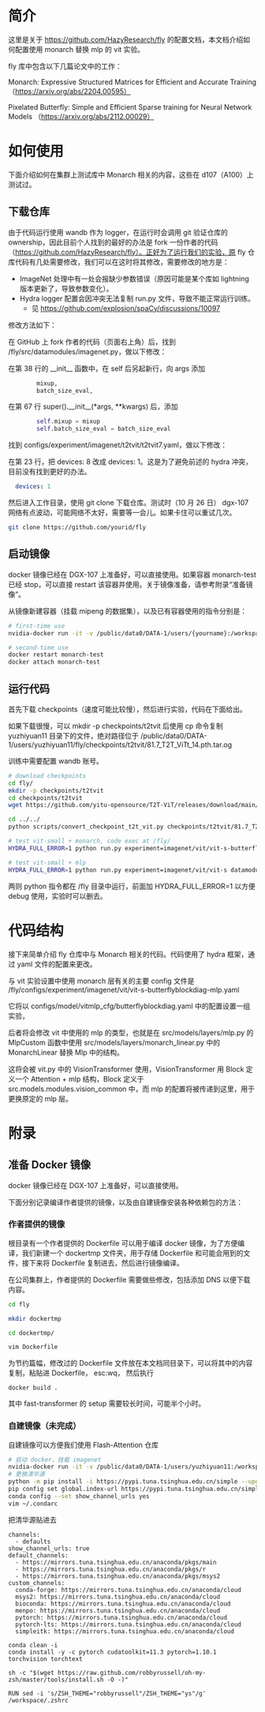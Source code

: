 # 简介

这里是关于 https://github.com/HazyResearch/fly 的配置文档，本文档介绍如何配置使用 monarch 替换 mlp 的 vit 实验。

fly 库中包含以下几篇论文中的工作：

Monarch: Expressive Structured Matrices for Efficient and Accurate Training （https://arxiv.org/abs/2204.00595）

Pixelated Butterfly: Simple and Efficient Sparse training for Neural Network Models （https://arxiv.org/abs/2112.00029）

# 如何使用

下面介绍如何在集群上测试库中 Monarch 相关的内容，这些在 d107（A100）上测试过。

## 下载仓库

由于代码运行使用 wandb 作为 logger，在运行时会调用 git 验证仓库的 ownership，因此目前个人找到的最好的办法是 fork 一份作者的代码（https://github.com/HazyResearch/fly）。正好为了运行我们的实验，原 fly 仓库代码有几处需要修改，我们可以在这时将其修改，需要修改的地方是：

- ImageNet 处理中有一处会报缺少参数错误（原因可能是某个库如 lightning 版本更新了，导致参数变化）。
- Hydra logger 配置会因冲突无法复制 run.py 文件，导致不能正常运行训练。
    - 见 https://github.com/explosion/spaCy/discussions/10097

修改方法如下：

在 GitHub 上 fork 作者的代码（页面右上角）后，找到 /fly/src/datamodules/imagenet.py，做以下修改：

在第 38 行的 \_\_init\_\_ 函数中，在 self 后另起新行，向 args 添加 

```python
        mixup,
        batch_size_eval,
```

在第 67 行 super().\_\_init\_\_(*args, **kwargs) 后，添加

```python
        self.mixup = mixup
        self.batch_size_eval = batch_size_eval
```

找到 configs/experiment/imagenet/t2tvit/t2tvit7.yaml，做以下修改：

在第 23 行，把 devices: 8 改成 devices: 1。这是为了避免前述的 hydra 冲突，目前没有找到更好的办法。

```yaml
  devices: 1
```

然后进入工作目录，使用 git clone 下载仓库。测试时（10 月 26 日） dgx-107 网络有点波动，可能网络不太好，需要等一会儿。如果卡住可以重试几次。

```bash
git clone https://github.com/yourid/fly
```

## 启动镜像

docker 镜像已经在 DGX-107 上准备好，可以直接使用。如果容器 monarch-test 已经 stop，可以直接 restart 该容器并使用。关于镜像准备，请参考附录“准备镜像”。

从镜像新建容器（挂载 mipeng 的数据集），以及已有容器使用的指令分别是：

```bash
# first-time use
nvidia-docker run -it -v /public/data0/DATA-1/users/{yourname}:/workspace -v /public/data0/DATA-1/users/mipeng7/datasets/imagenet2012:/workspace/imagenet --name monarch-test --network=host --dns 114.114.114.114 --dns 8.8.8.8  nvcr.io/nvidia/pytorch:22.06-py3-fly /bin/bash

# second-time use
docker restart monarch-test
docker attach monarch-test
```

## 运行代码

首先下载 checkpoints（速度可能比较慢），然后进行实验，代码在下面给出。

如果下载很慢，可以 mkdir -p checkpoints/t2tvit 后使用 cp 命令复制 yuzhiyuan11 目录下的文件，绝对路径位于 /public/data0/DATA-1/users/yuzhiyuan11/fly/checkpoints/t2tvit/81.7_T2T_ViTt_14.pth.tar.og

训练中需要配置 wandb 账号。

```bash
# download checkpoints
cd fly/
mkdir -p checkpoints/t2tvit
cd checkpoints/t2tvit
wget https://github.com/yitu-opensource/T2T-ViT/releases/download/main/81.7_T2T_ViTt_14.pth.tar

cd ../../
python scripts/convert_checkpoint_t2t_vit.py checkpoints/t2tvit/81.7_T2T_ViTt_14.pth.tar

# test vit-small + monarch, code exec at /fly/ 
HYDRA_FULL_ERROR=1 python run.py experiment=imagenet/vit/vit-s-butterflyblockdiag-mlp datamodule.data_dir=/workspace/imagenet

# test vit-small + mlp
HYDRA_FULL_ERROR=1 python run.py experiment=imagenet/vit/vit-s datamodule.data_dir=/workspace/imagenet
```

两则 python 指令都在 /fly 目录中运行，前面加 HYDRA_FULL_ERROR=1 以方便 debug 使用，实验时可以删去。


# 代码结构

接下来简单介绍 fly 仓库中与 Monarch 相关的代码。代码使用了 hydra 框架，通过 yaml 文件的配置来更改。

与 vit 实验设置中使用 monarch 层有关的主要 config 文件是 /fly/configs/experiment/imagenet/vit/vit-s-butterflyblockdiag-mlp.yaml

它将以 configs/model/vitmlp_cfg/butterflyblockdiag.yaml 中的配置设置一组实验，

后者将会修改 vit 中使用的 mlp 的类型，也就是在 src/models/layers/mlp.py 的 MlpCustom 函数中使用 src/models/layers/monarch_linear.py 中的 MonarchLinear 替换 Mlp 中的结构。

这将会被 vit.py 中的 VisionTransformer 使用，VisionTransformer 用 Block 定义一个 Attention + mlp 结构，Block 定义于 src.models.modules.vision_common 中，而 mlp 的配置将被传递到这里，用于更换原定的 mlp 层。 


# 附录

## 准备 Docker 镜像

docker 镜像已经在 DGX-107 上准备好，可以直接使用。

下面分别记录编译作者提供的镜像，以及由自建镜像安装各种依赖包的方法：

### 作者提供的镜像

根目录有一个作者提供的 Dockerfile 可以用于编译 docker 镜像，为了方便编译，我们新建一个 dockertmp 文件夹，用于存储 Dockerfile 和可能会用到的文件，接下来将 Dockerfile 复制进去，然后进行镜像编译。

在公司集群上，作者提供的 Dockerfile 需要做些修改，包括添加 DNS 以便下载内容。

```bash
cd fly

mkdir dockertmp

cd dockertmp/

vim Dockerfile
```

为节约篇幅，修改过的 Dockerfile 文件放在本文档同目录下，可以将其中的内容复制，粘贴进 Dockerfile， esc:wq， 然后执行

```
docker build .
```

其中 fast-transformer 的 setup 需要较长时间，可能半个小时。


### 自建镜像（未完成）

自建镜像可以方便我们使用 Flash-Attention 仓库

```bash
# 启动 docker，挂载 imagenet
nvidia-docker run -it -v /public/data0/DATA-1/users/yuzhiyuan11:/workspace -v /public/data0/DATA-1/users/mipeng7/datasets/imagenet2012:/workspace/imagenet --name yuzhiyuan11-monarch --network=host hpcaitech/cuda-conda:11.3 /bin/bash
# 更换清华源
python -m pip install -i https://pypi.tuna.tsinghua.edu.cn/simple --upgrade pip
pip config set global.index-url https://pypi.tuna.tsinghua.edu.cn/simple
conda config --set show_channel_urls yes
vim ~/.condarc
```

把清华源贴进去

```.condarc
channels:
  - defaults
show_channel_urls: true
default_channels:
  - https://mirrors.tuna.tsinghua.edu.cn/anaconda/pkgs/main
  - https://mirrors.tuna.tsinghua.edu.cn/anaconda/pkgs/r
  - https://mirrors.tuna.tsinghua.edu.cn/anaconda/pkgs/msys2
custom_channels:
  conda-forge: https://mirrors.tuna.tsinghua.edu.cn/anaconda/cloud
  msys2: https://mirrors.tuna.tsinghua.edu.cn/anaconda/cloud
  bioconda: https://mirrors.tuna.tsinghua.edu.cn/anaconda/cloud
  menpo: https://mirrors.tuna.tsinghua.edu.cn/anaconda/cloud
  pytorch: https://mirrors.tuna.tsinghua.edu.cn/anaconda/cloud
  pytorch-lts: https://mirrors.tuna.tsinghua.edu.cn/anaconda/cloud
  simpleitk: https://mirrors.tuna.tsinghua.edu.cn/anaconda/cloud
```

```
conda clean -i
conda install -y -c pytorch cudatoolkit=11.3 pytorch=1.10.1 torchvision torchtext
```

```
sh -c "$(wget https://raw.github.com/robbyrussell/oh-my-zsh/master/tools/install.sh -O -)"

RUN sed -i 's/ZSH_THEME="robbyrussell"/ZSH_THEME="ys"/g' /workspace/.zshrc
```